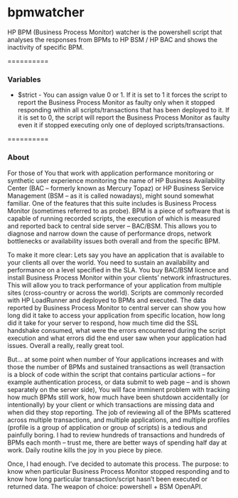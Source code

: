 bpmwatcher
==========

HP BPM (Business Process Monitor)  watcher is the powershell script that analyses the responses from BPMs to HP BSM / HP BAC and shows the inactivity of specific BPM.

==========
### Variables

* $strict - You can assign value 0 or 1. If it is set to 1 it forces the script to report the Business Process Monitor as faulty only when it stopped responding within all scripts/transactions that has been deployed to it. If it is set to 0, the script will report the Business Process Monitor as faulty even it if stopped executing only one of deployed scripts/transactions.


==========

### About 

For those of You that work with application performance monitoring or synthetic user experience monitoring the name of HP Business Availability Center (BAC – formerly known as Mercury Topaz) or HP Business Service Management (BSM – as it is called nowadays), might sound somewhat familiar. One of the features that this suite includes is Business Process Monitor (sometimes referred to as probe). BPM is a piece of software that is capable of running recorded scripts, the execution of which is measured and reported back to central side server – BAC/BSM. This allows you to diagnose and narrow down the cause of performance drops, network bottlenecks or availability issues both overall and from the specific BPM.

To make it more clear:
Lets say you have an application that is available to your clients all over the world. You need to sustain an availability and performance on a level specified in the SLA. You buy BAC/BSM licence and install Business Process Monitor within your clients’ network infrastructures. This will allow you to track performance of your application from multiple sites (cross-country or across the world). Scripts are commonly recorded with HP LoadRunner and deployed to BPMs and executed. The data reported by Business Process Monitor to central server can show you how long did it take to access your application from specific location, how long did it take for your server to respond, how much time did the SSL handshake consumed, what were the errors encountered during the script execution and what errors did the end user saw when your application had issues. Overall a really, really great tool.

But… at some point when number of Your applications increases and with those the number of BPMs and sustained transactions as well (transaction is a block of code within the script that contains particular actions – for example authentication process, or data submit to web page – and is shown separately on the server side), You will face imminent problem with tracking how much BPMs still work, how much have been shutdown accidentally (or intentionally) by your client or which transactions are missing data and when did they stop reporting. The job of reviewing all of the BPMs scattered across multiple transactions, and multiple applications, and multiple profiles (profile is a group of application or group of scripts) is a tedious and painfully boring. I had to review hundreds of transactions and hundreds of BPMs each month – trust me, there are better ways of spending half day at work. Daily routine kills the joy in you piece by piece.

Once, I had enough. I’ve decided to automate this process.
The purpose: to know when particular Business Process Monitor stopped responding and to know how long particular transaction/script hasn’t been executed or returned data.
The weapon of choice: powershell + BSM OpenAPI.

